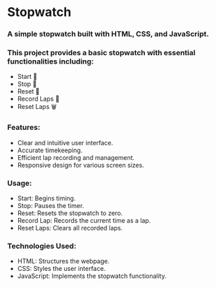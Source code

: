 # Stopwatch

### A simple stopwatch built with HTML, CSS, and JavaScript.

### This project provides a basic stopwatch with essential functionalities including:

* Start 🏁
* Stop 🛑
* Reset 🔄
* Record Laps 🔁
* Reset Laps 🗑️

### Features:

* Clear and intuitive user interface.
* Accurate timekeeping.
* Efficient lap recording and management.
* Responsive design for various screen sizes.

### Usage:

* Start: Begins timing.
* Stop: Pauses the timer.
* Reset: Resets the stopwatch to zero.
* Record Lap: Records the current time as a lap.
* Reset Laps: Clears all recorded laps.

### Technologies Used:

* HTML: Structures the webpage.
* CSS: Styles the user interface.
* JavaScript: Implements the stopwatch functionality.
